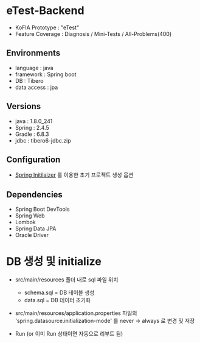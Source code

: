# eTest-Backend
- KoFIA Prototype : "eTest"
- Feature Coverage : Diagnosis / Mini-Tests / All-Problems(400)


## Environments
- language : java
- framework : Spring boot
- DB : Tibero
- data access : jpa


## Versions
- java : 1.8.0_241
- Spring : 2.4.5
- Gradle : 6.8.3
- jdbc : tibero6-jdbc.zip


## Configuration
- [Spring Initilaizer](https://start.spring.io/) 를 이용한 초기 프로젝트 생성 옵션


## Dependencies
- Spring Boot DevTools
- Spring Web
- Lombok
- Spring Data JPA
- Oracle Driver


# DB 생성 및 initialize
- src/main/resources 폴더 내로 sql 파일 위치
  + schema.sql = DB 테이블 생성
  + data.sql = DB 데이터 초기화


- src/main/resources/application.properties 파일의 'spring.datasource.initialization-mode' 를 never -> always 로 변경 및 저장
- Run (or 이미 Run 상태이면 자동으로 리부트 됨)
